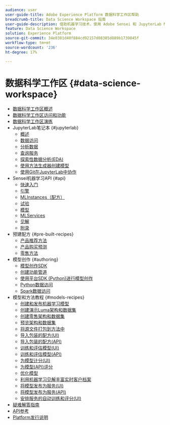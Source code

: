 ```yaml
---
audience: user
user-guide-title: Adobe Experience Platform 数据科学工作区帮助
breadcrumb-title: Data Science Workspace 指南
user-guide-description: 借助机器学习技术，使用 Adobe Sensei 和 JupyterLab Notebooks 开发、训练模型和配方，并进行评分。
feature: Data Science Workspace
solution: Experience Platform
source-git-commit: 34e0381d40f884cd92157d08385d889b1739845f
workflow-type: tm+mt
source-wordcount: '236'
ht-degree: 17%

---
```



# 数据科学工作区 {#data-science-workspace}

* [数据科学工作区概述](home.md)
* [数据科学工作区访问和功能](access-features-dsw.md)
* [数据科学工作区演练](walkthrough.md)
* JupyterLab笔记本 {#jupyterlab}
   * [概述](jupyterlab/overview.md)
   * [数据访问](jupyterlab/access-notebook-data.md)
   * [分析数据](jupyterlab/analyze-your-data.md)
   * [查询服务](jupyterlab/query-service.md)
   * [探索性数据分析(EDA)](jupyterlab/eda-notebook.md)
   * [使用方法生成器创建模型](jupyterlab/create-a-model.md)
   * [使用Git在JupyterLab中协作](jupyterlab/using-git-for-collaboration.md)
* Sensei机器学习API {#api}
   * [快速入门](api/getting-started.md)
   * [引擎](api/engines.md)
   * [MLInstances（配方）](api/mlinstances.md)
   * [试验](api/experiments.md)
   * [模型](api/models.md)
   * [MLServices](api/mlservices.md)
   * [见解](api/insights.md)
   * [附录](api/appendix.md)
* 预建配方 {#pre-built-recipes}
   * [产品推荐方法](pre-built-recipes/product-recommendations.md)
   * [产品购买预测](pre-built-recipes/product-purchase-prediction.md)
   * [零售方法](pre-built-recipes/retail-sales.md)
* 模型创作 {#authoring}
   * [模型创作SDK](authoring/sdk.md)
   * [创建功能管道](authoring/feature-pipeline.md)
   * [使用平台SDK (Python)进行模型创作](authoring/platform-sdk.md)
   * [Python数据访问](authoring/python.md)
   * [Spark数据访问](authoring/spark.md)
* 模型和方法教程 {#models-recipes}
   * [创建和发布机器学习模型](models-recipes/create-publish-model.md)
   * [创建演示Luma架构和数据集](models-recipes/create-luma-data.md)
   * [创建零售架构和数据集](models-recipes/create-retails-sales-dataset.md)
   * [预览架构和数据集](models-recipes/preview-schema-data.md)
   * [将源文件打包到方法中](models-recipes/package-source-files-recipe.md)
   * [导入包装的配方(UI)](models-recipes/import-packaged-recipe-ui.md)
   * [导入包装的配方(API)](models-recipes/import-packaged-recipe-api.md)
   * [训练和评估模型(UI)](models-recipes/train-evaluate-model-ui.md)
   * [训练和评估模型(API)](models-recipes/train-evaluate-model-api.md)
   * [为模型计分(UI)](models-recipes/score-model-ui.md)
   * [为模型(API)评分](models-recipes/score-model-api.md)
   * [优化模型](models-recipes/optimize-model.md)
   * [利用机器学习见解丰富实时客户档案](models-recipes/enrich-profile.md)
   * [将模型发布为服务(UI)](models-recipes/publish-model-service-ui.md)
   * [将模型发布为服务(API)](models-recipes/publish-model-service-api.md)
   * [安排服务的自动训练和评分(UI)](models-recipes/schedule-models-ui.md)
* [疑难解答指南](troubleshooting-guide.md)
* [API参考](https://www.adobe.io/apis/experienceplatform/home/api-reference.html#!acpdr/swagger-specs/sensei-ml-api.yaml)
* [Platform发行说明](https://www.adobe.com/go/platform-release-notes_cn)